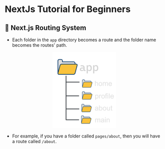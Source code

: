 # NextJs Tutorial for Beginners

## 🔗 Next.js Routing System

- Each folder in the `app` directory becomes a route and the folder name becomes the routes' path.


<div align="center">
<img src="./1.png" alt="image" width="200" >
</div>

- For example, if you have a folder called `pages/about`, then you will have a route called `/about`.


